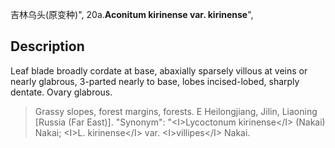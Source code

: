 吉林乌头(原变种)",
20a.**Aconitum kirinense var. kirinense**",

## Description
Leaf blade broadly cordate at base, abaxially sparsely villous at veins or nearly glabrous, 3-parted nearly to base, lobes incised-lobed, sharply dentate. Ovary glabrous.

> Grassy slopes, forest margins, forests. E Heilongjiang, Jilin, Liaoning [Russia (Far East)].
  "Synonym": "&lt;I&gt;Lycoctonum kirinense&lt;/I&gt; (Nakai) Nakai; &lt;I&gt;L. kirinense&lt;/I&gt; var. &lt;I&gt;villipes&lt;/I&gt; Nakai.
